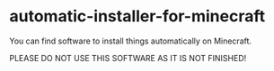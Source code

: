 # automatic-installer-for-minecraft
You can find software to install things automatically on Minecraft.

PLEASE DO NOT USE THIS SOFTWARE AS IT IS NOT FINISHED!
